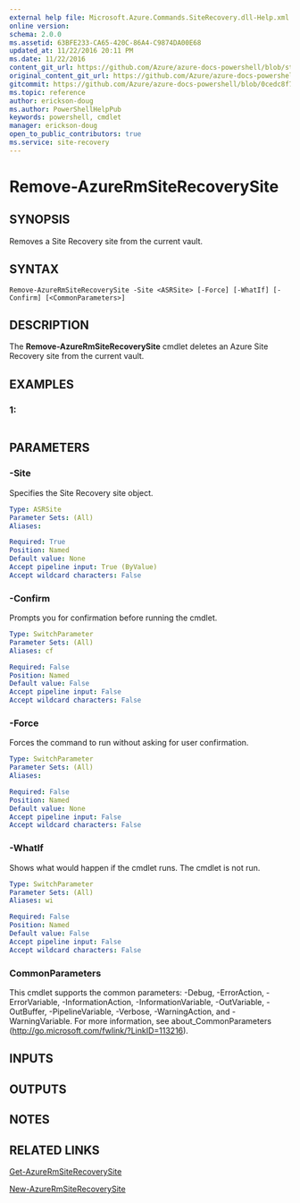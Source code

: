 ```yaml
---
external help file: Microsoft.Azure.Commands.SiteRecovery.dll-Help.xml
online version:
schema: 2.0.0
ms.assetid: 63BFE233-CA65-420C-86A4-C9874DA00E68
updated_at: 11/22/2016 20:11 PM
ms.date: 11/22/2016
content_git_url: https://github.com/Azure/azure-docs-powershell/blob/staging/azureps-cmdlets-docs/ResourceManager/AzureRM.SiteRecovery/v2.1.0/Remove-AzureRmSiteRecoverySite.md
original_content_git_url: https://github.com/Azure/azure-docs-powershell/blob/staging/azureps-cmdlets-docs/ResourceManager/AzureRM.SiteRecovery/v2.1.0/Remove-AzureRmSiteRecoverySite.md
gitcommit: https://github.com/Azure/azure-docs-powershell/blob/0cedc8f73bc96cf5ac4c69144e17b3de601fd3cc
ms.topic: reference
author: erickson-doug
ms.author: PowerShellHelpPub
keywords: powershell, cmdlet
manager: erickson-doug
open_to_public_contributors: true
ms.service: site-recovery
---
```


# Remove-AzureRmSiteRecoverySite

## SYNOPSIS
Removes a Site Recovery site from the current vault.

## SYNTAX

```
Remove-AzureRmSiteRecoverySite -Site <ASRSite> [-Force] [-WhatIf] [-Confirm] [<CommonParameters>]
```

## DESCRIPTION
The **Remove-AzureRmSiteRecoverySite** cmdlet deletes an Azure Site Recovery site from the current vault.

## EXAMPLES

### 1:
```

```

## PARAMETERS

### -Site
Specifies the Site Recovery site object.

```yaml
Type: ASRSite
Parameter Sets: (All)
Aliases: 

Required: True
Position: Named
Default value: None
Accept pipeline input: True (ByValue)
Accept wildcard characters: False
```

### -Confirm
Prompts you for confirmation before running the cmdlet.

```yaml
Type: SwitchParameter
Parameter Sets: (All)
Aliases: cf

Required: False
Position: Named
Default value: False
Accept pipeline input: False
Accept wildcard characters: False
```

### -Force
Forces the command to run without asking for user confirmation.

```yaml
Type: SwitchParameter
Parameter Sets: (All)
Aliases: 

Required: False
Position: Named
Default value: None
Accept pipeline input: False
Accept wildcard characters: False
```

### -WhatIf
Shows what would happen if the cmdlet runs.
The cmdlet is not run.

```yaml
Type: SwitchParameter
Parameter Sets: (All)
Aliases: wi

Required: False
Position: Named
Default value: False
Accept pipeline input: False
Accept wildcard characters: False
```

### CommonParameters
This cmdlet supports the common parameters: -Debug, -ErrorAction, -ErrorVariable, -InformationAction, -InformationVariable, -OutVariable, -OutBuffer, -PipelineVariable, -Verbose, -WarningAction, and -WarningVariable. For more information, see about_CommonParameters (http://go.microsoft.com/fwlink/?LinkID=113216).

## INPUTS

## OUTPUTS

## NOTES

## RELATED LINKS

[Get-AzureRmSiteRecoverySite](./Get-AzureRmSiteRecoverySite.md)

[New-AzureRmSiteRecoverySite](./New-AzureRmSiteRecoverySite.md)


